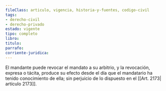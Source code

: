 ```yaml
---
fileClass: articulo, vigencia, historia-y-fuentes, codigo-civil
tags:
- derecho-civil
- derecho-privado
estado: vigente
tipo: completo
libro:
titulo:
parrafo:
corriente-juridica:
---
```

El mandante puede revocar el mandato a su arbitrio, y la revocación, expresa o tácita, produce su efecto desde el día que el mandatario ha tenido conocimiento de ella; sin perjuicio de lo dispuesto en el [[Art. 2173| artículo 2173]].
